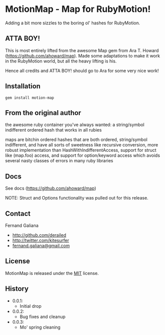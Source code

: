 # MotionMap - Map for RubyMotion!

Adding a bit more sizzles to the boring ol' hashes for RubyMotion.

## ATTA BOY!

This is most entirely lifted from the awesome Map gem from Ara T. Howard (https://github.com/ahoward/map).
Made some adaptations to make it work in the RubyMotion world, but all the heavy lifting is his.

Hence all credits and ATTA BOY! should go to Ara for some very nice work!

## Installation

```
gem install motion-map
```

## From the original author

  the awesome ruby container you've always wanted: a string/symbol indifferent
  ordered hash that works in all rubies

  maps are bitchin ordered hashes that are both ordered, string/symbol
  indifferent, and have all sorts of sweetness like recursive conversion, more
  robust implementation than HashWithIndifferentAccess, support for struct
  like (map.foo) access, and support for option/keyword access which avoids
  several nasty classes of errors in many ruby libraries

## Docs

See docs (https://github.com/ahoward/map)

NOTE: Struct and Options functionality was pulled out for this release.

## Contact

Fernand Galiana

- http://github.com/derailed
- http://twitter.com/kitesurfer
- <fernand.galiana@gmail.com>


## License

MotionMap is released under the [MIT](http://opensource.org/licenses/MIT) license.


## History
  + 0.0.1:
    + Initial drop
  + 0.0.2:
    + Bug fixes and cleanup
  + 0.0.3:
    + Mo' spring cleaning    